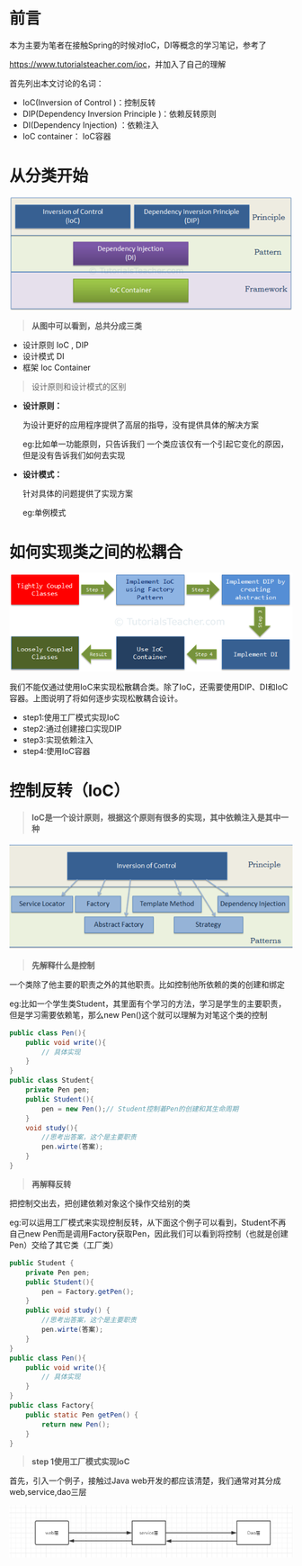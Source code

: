# 前言

本为主要为笔者在接触Spring的时候对IoC，DI等概念的学习笔记，参考了

<https://www.tutorialsteacher.com/ioc>，并加入了自己的理解

首先列出本文讨论的名词：

- IoC(Inversion of Control )：控制反转
- DIP(Dependency Inversion Principle )：依赖反转原则
- DI(Dependency Injection) ：依赖注入
- IoC container： IoC容器



# 从分类开始

![分类](image/分类.png)

> **从图中可以看到，总共分成三类**

- 设计原则 IoC , DIP
- 设计模式 DI
- 框架 Ioc Container

> 设计原则和设计模式的区别

- **设计原则：**

  为设计更好的应用程序提供了高层的指导，没有提供具体的解决方案

  eg:比如单一功能原则，只告诉我们 一个类应该仅有一个引起它变化的原因，但是没有告诉我们如何去实现

- **设计模式：**

  针对具体的问题提供了实现方案

  eg:单例模式



# 如何实现类之间的松耦合

![如何设计实现松耦合](image/如何设计实现松耦合.png)

我们不能仅通过使用IoC来实现松散耦合类。除了IoC，还需要使用DIP、DI和IoC容器。上图说明了将如何逐步实现松散耦合设计。

- step1:使用工厂模式实现IoC
- step2:通过创建接口实现DIP
- step3:实现依赖注入
- step4:使用IoC容器



# 控制反转（IoC）

> **IoC是一个设计原则，根据这个原则有很多的实现，其中依赖注入是其中一种**

![IoC的实现](image/IoC的实现.png)



> **先解释什么是控制**

一个类除了他主要的职责之外的其他职责。比如控制他所依赖的类的创建和绑定

eg:比如一个学生类Student，其里面有个学习的方法，学习是学生的主要职责，但是学习需要依赖笔，那么new Pen()这个就可以理解为对笔这个类的控制

```java
public class Pen(){
   	public void write(){
        // 具体实现
    }
}
public class Student{
    private Pen pen;
    public Student(){
 		pen = new Pen();// Student控制着Pen的创建和其生命周期       
    }
    void study(){
        //思考出答案，这个是主要职责
        pen.wirte(答案);
    }
}
```



> **再解释反转**

把控制交出去，把创建依赖对象这个操作交给别的类

eg:可以运用工厂模式来实现控制反转，从下面这个例子可以看到，Student不再自己new Pen而是调用Factory获取Pen，因此我们可以看到将控制（也就是创建Pen）交给了其它类（工厂类）

```java
public Student {
    private Pen pen;
    public Student(){
        pen = Factory.getPen();
    }
    public void study() {
        //思考出答案，这个是主要职责
        pen.wirte(答案);
    }
}
public class Pen(){
    public void write(){
        // 具体实现
    }
}
public class Factory{
    public static Pen getPen() {
        return new Pen();
    }
}
```



> **step 1使用工厂模式实现IoC**

首先，引入一个例子，接触过Java web开发的都应该清楚，我们通常对其分成web,service,dao三层

![web三层架构](image/web三层架构.png)

